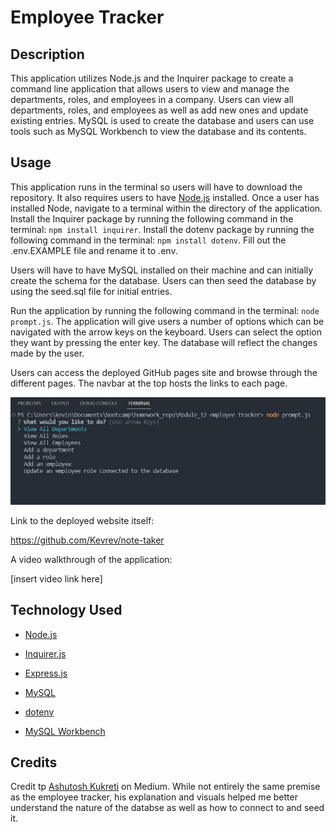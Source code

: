 # Employee Tracker
## Description

This application utilizes Node.js and the Inquirer package to create a command line application that allows users to view and manage the departments, roles, and employees in a company. 
Users can view all departments, roles, and employees as well as add new ones and update existing entries. MySQL is used to create the database and users can use tools such as MySQL Workbench to view the database and its contents.


## Usage

This application runs in the terminal so users will have to download the repository. It also requires users to have [Node.js](https://nodejs.org/en) installed. Once a user has installed Node, navigate to a terminal within the directory of the application. Install the Inquirer package by running the following command in the terminal: `npm install inquirer`. Install the dotenv package by running the following command in the terminal: `npm install dotenv`. Fill out the .env.EXAMPLE file and rename it to .env.

Users will have to have MySQL installed on their machine and can initially create the schema for the database. Users can then seed the database by using the seed.sql file for initial entries.

Run the application by running the following command in the terminal: `node prompt.js`. The application will give users a number of options which can be navigated with the arrow keys on the keyboard. Users can select the option they want by pressing the enter key. The database will reflect the changes made by the user.

Users can access the deployed GitHub pages site and browse through the different pages. The navbar at the top hosts the links to each page.

![Screenshot](/assets/images/screenshot.jpg)

Link to the deployed website itself:

https://github.com/Kevrev/note-taker

A video walkthrough of the application:

[insert video link here]

## Technology Used

- [Node.js](https://nodejs.org/en)

- [Inquirer.js](https://www.npmjs.com/package/inquirer)

- [Express.js](https://expressjs.com/)

- [MySQL](https://www.mysql.com/)

- [dotenv](https://www.npmjs.com/package/dotenv)

- [MySQL Workbench](https://www.mysql.com/products/workbench/)

## Credits

Credit tp [Ashutosh Kukreti](https://medium.com/@kukreti.ashutosh/episode-2-mysql-database-setup-and-seeding-77873ce06e96) on Medium. While not entirely the same premise as the employee tracker, his explanation and visuals helped me better understand the nature of the databse as well as how to connect to and seed it.